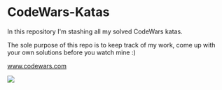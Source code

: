# CodeWars-Katas

In this repository I'm stashing all my solved CodeWars katas.

The sole purpose of this repo is to keep track of my work, come up with your own solutions before you watch mine :)

www.codewars.com

<img src="https://www.codewars.com/users/p1otrboi/badges/large">

